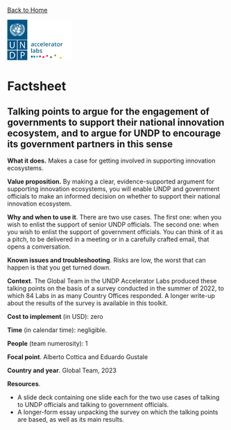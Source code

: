[Back to Home](../../README.md)

<img src="../../public/imgs/UNDP_accelerator_labs_logo_vertical_color_RGB.png"  width="150" alt="undp_accelerator_labs_logo">

# Factsheet

## Talking points to argue for the engagement of governments to support their national innovation ecosystem, and to argue for UNDP to encourage its government partners in this sense

**What it does.** Makes a case for getting involved in supporting innovation ecosystems.

**Value proposition.** By making a clear, evidence-supported argument for supporting innovation ecosystems, you will enable UNDP and government officials to make an informed decision on whether to support their national innovation ecosystem.

**Why and when to use it**. There are two use cases. The first one: when you wish to enlist the support of senior UNDP officials. The second one: when you wish to enlist the support of government officials. You can think of it as a pitch, to be delivered in a meeting or in a carefully crafted email, that opens a conversation.

**Known issues and troubleshooting**. Risks are low, the worst that can happen is that you get turned down.

**Context**. The Global Team in the UNDP Accelerator Labs produced these talking points on the basis of a survey conducted in the summer of 2022, to which 84 Labs in as many Country Offices responded. A longer write-up about the results of the survey is available in this toolkit.

**Cost to implement** (in USD): zero

**Time** (in calendar time): negligible.

**People** (team numerosity): 1

**Focal point**. Alberto Cottica and Eduardo Gustale

**Country and year**. Global Team, 2023

**Resources**.

- A slide deck containing one slide each for the two use cases of talking to UNDP officials and talking to government officials.
- A longer-form essay unpacking the survey on which the talking points are based, as well as its main results.